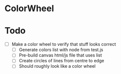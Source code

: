 # ColorWheel

# Todo

- [ ] Make a color wheel to verify that stuff looks correct
    - [ ] Generate colors list with node from test.js
    - [ ] Pre-build canvas html/js file that uses list
    - [ ] Create circles of lines from centre to edge
    - [ ] Should roughly look like a color wheel
